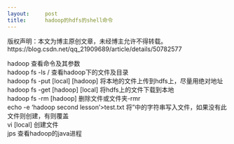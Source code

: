 ```yaml
---
layout:     post
title:      hadoop的hdfs的shell命令
---
```

<div id="article_content" class="article_content clearfix csdn-tracking-statistics" data-pid="blog" data-mod="popu_307" data-dsm="post">
								<div class="article-copyright">
					版权声明：本文为博主原创文章，未经博主允许不得转载。					https://blog.csdn.net/qq_21909689/article/details/50782577				</div>
								            <div id="content_views" class="markdown_views prism-atom-one-dark">
							<!-- flowchart 箭头图标 勿删 -->
							<svg xmlns="http://www.w3.org/2000/svg" style="display: none;"><path stroke-linecap="round" d="M5,0 0,2.5 5,5z" id="raphael-marker-block" style="-webkit-tap-highlight-color: rgba(0, 0, 0, 0);"></path></svg>
							<p>hadoop 查看命令及其参数 <br>
hadoop fs -ls / 查看hadoop下的文件及目录 <br>
hadoop fs -put [local] [hadoop] 将本地的文件上传到hdfs上，尽量用绝对地址 <br>
hadoop fs -get [hadoop] [local] 将hdfs上的文件下载到本地 <br>
hadoop fs -rm [hadoop] 删除文件或文件夹-rmr <br>
echo -e ‘hadoop second lesson’&gt;test.txt 将”中的字符串写入文件，如果没有此文件则创建，有则覆盖 <br>
vi [local] 创建文件 <br>
jps 查看hadoop的java进程</p>            </div>
						<link href="https://csdnimg.cn/release/phoenix/mdeditor/markdown_views-9e5741c4b9.css" rel="stylesheet">
                </div>